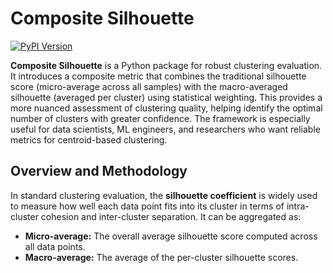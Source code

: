 # Composite Silhouette 

[![PyPI Version](https://img.shields.io/pypi/v/composite-silhouette?logo=pypi)](https://pypi.org/project/composite-silhouette/)

**Composite Silhouette** is a Python package for robust clustering evaluation.
It introduces a composite metric that combines the traditional silhouette score (micro-average across all samples) with the macro-averaged silhouette (averaged per cluster) using statistical weighting.
This provides a more nuanced assessment of clustering quality, helping identify the optimal number of clusters with greater confidence.
The framework is especially useful for data scientists, ML engineers, and researchers who want reliable metrics for centroid-based clustering.

## Overview and Methodology 
In standard clustering evaluation, the **silhouette coefficient** is widely used to measure how well each data point fits into its cluster in terms of intra-cluster cohesion and inter-cluster separation.
It can be aggregated as:
- **Micro-average:** The overall average silhouette score computed across all data points.
- **Macro-average:** The average of the per-cluster silhouette scores.
